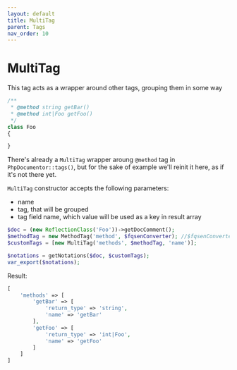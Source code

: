 ```yaml
---
layout: default
title: MultiTag
parent: Tags
nav_order: 10
---
```


MultiTag
===

This tag acts as a wrapper around other tags, grouping them in some way

```php
/**
 * @method string getBar()
 * @method int|Foo getFoo()
 */
class Foo
{

}
```

There's already a `MultiTag` wrapper aroung `@method` tag in `PhpDocumentor::tags()`, but for the sake of example we'll reinit it here, as if it's not there yet.

`MultiTag` constructor accepts the following parameters:

* name
* tag, that will be grouped
* tag field name, which value will be used as a key in result array

```php
$doc = (new ReflectionClass('Foo'))->getDocComment();
$methodTag = new MethodTag('method', $fqsenConverter); //$fqsenConverter can be specified or ommited
$customTags = [new MultiTag('methods', $methodTag, 'name')];

$notations = getNotations($doc, $customTags);
var_export($notations);
```

Result:

```php
[
    'methods' => [
        'getBar' => [
            'return_type' => 'string',
            'name' => 'getBar'
        ],
        'getFoo' => [
            'return_type' => 'int|Foo',
            'name' => 'getFoo'
        ]
    ]
]
```
